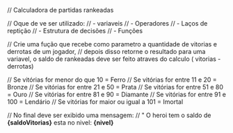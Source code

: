 // Calculadora de partidas rankeadas

//  Oque de ve ser utilizado:
// - variaveis 
// - Operadores
// - Laços de reptição
// - Estrutura de decisões
// - Funções

//  Crie uma fução que recebe como parametro a quantidade de vitorias e derrotas de um jogador, 
//  depois disso retorne o resultado para uma variavel, o saldo de rankeadas deve ser feito atraves do calculo ( vitorias - derrotas)

// Se vitórias for menor do que 10 = Ferro
// Se vitórias for entre 11 e 20 = Bronze
// Se vitórias for entre 21 e 50 = Prata
// Se vitórias for entre 51 e 80 = Ouro
// Se vitórias for entre 81 e 90 = Diamante
// Se vitórias for entre 91 e 100 = Lendário
// Se vitórias for maior ou igual a 101 = Imortal

//  No final deve ser exibido uma mensagem:
// " O heroi tem o saldo de **{saldoVitorias}** esta no nivel: **{nivel}**

